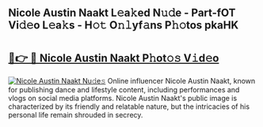 ## Nicole Austin Naakt L𝚎a𝚔ed N𝚞𝚍e - Part-fOT Vi𝚍𝚎o L𝚎a𝚔s - H𝚘𝚝 O𝚗𝚕yf𝚊ns P𝚑𝚘tos pkaHK

# <h2><a href="http://kfd4a9x.oniu.top/?m=Nicole+Austin+Naakt">🔗👉 🔴 Nicole Austin Naakt P𝚑ot𝚘𝚜 V𝚒d𝚎o</a></h2>

[![Nicole Austin Naakt Nu𝚍e𝚜](https://i.imgur.com/0qMVB7G.gif)](http://kfd4a9x.oniu.top/?m=Nicole+Austin+Naakt)
Online influencer Nicole Austin Naakt, known for publishing dance and lifestyle content, including performances and vlogs on social media platforms. Nicole Austin Naakt's public image is characterized by its friendly and relatable nature, but the intricacies of his personal life remain shrouded in secrecy.  
